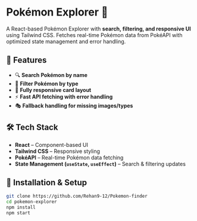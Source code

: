 # Pokémon Explorer 🚀

A React-based Pokémon Explorer with **search, filtering, and responsive UI** using Tailwind CSS. Fetches real-time Pokémon data from PokéAPI with optimized state management and error handling.

## 🌟 Features
- 🔍 **Search Pokémon by name**
- 🎯 **Filter Pokémon by type**
- 📱 **Fully responsive card layout**
- ⚡ **Fast API fetching with error handling**
- 🎭 **Fallback handling for missing images/types**

## 🛠️ Tech Stack
- **React** – Component-based UI
- **Tailwind CSS** – Responsive styling
- **PokéAPI** – Real-time Pokémon data fetching
- **State Management (`useState`, `useEffect`)** – Search & filtering updates

## 🚀 Installation & Setup
```bash
git clone https://github.com/Rehan9-12/Pokemon-finder
cd pokemon-explorer
npm install
npm start
```
